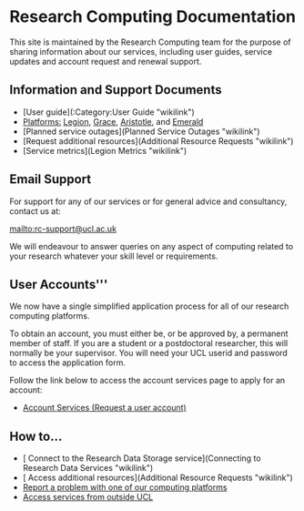 ---
---

# Research Computing Documentation

This site is maintained by the Research Computing team for the purpose of sharing information about our services, including user guides, service updates and account request and renewal support.

## Information and Support Documents

 - [User guide](:Category:User Guide "wikilink")
 - [Platforms:](RC_Systems "wikilink") [Legion](RC_Systems#Legion "wikilink"), [Grace](RC_Systems#Grace "wikilink"), [Aristotle](RC_Systems#Aristotle "wikilink"), and [Emerald](Emerald "wikilink")
 - [Planned service outages](Planned Service Outages "wikilink")
 - [Request additional resources](Additional Resource Requests "wikilink")
 - [Service metrics](Legion Metrics "wikilink")

## Email Support

For support for any of our services or for general advice and consultancy, contact us at:

<mailto:rc-support@ucl.ac.uk>

We will endeavour to answer queries on any aspect of computing related to your research whatever your skill level or requirements.

## User Accounts'''

We now have a single simplified application process for all of our research computing platforms.

To obtain an account, you must either be, or be approved by, a permanent member of staff. If you are a student or a postdoctoral researcher, this will normally be your supervisor. You will need your UCL userid and password to access the application form.

Follow the link below to access the account services page to apply for an account:

 - [Account Services (Request a user account)](https://wiki.rc.ucl.ac.uk/wiki/Account_Services)

## How to...

 - [ Connect to the Research Data Storage service](Connecting to Research Data Services "wikilink")
 - [ Access additional resources](Additional Resource Requests "wikilink")
 - [ Report a problem with one of our computing platforms](Reporting_problems "wikilink")
 - [ Access services from outside UCL](Accessing_RC_Systems#Accessing_services_from_outside_UCL "wikilink")

